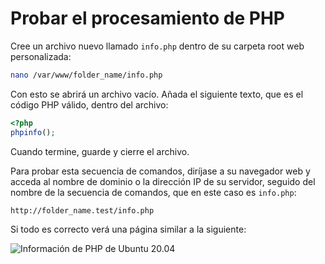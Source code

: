 # Probar el procesamiento de PHP



Cree un archivo nuevo llamado `info.php` dentro de su carpeta root web personalizada:

```bash
nano /var/www/folder_name/info.php
```

Con esto se abrirá un archivo vacío. Añada el siguiente texto, que es el código PHP válido, dentro del archivo:

```php
<?php
phpinfo();
```

Cuando termine, guarde y cierre el archivo.

Para probar esta secuencia de comandos, diríjase a su navegador web y acceda al nombre de dominio o la dirección IP de su servidor, seguido del nombre de la secuencia de comandos, que en este caso es `info.php`:

```
http://folder_name.test/info.php
```

Si todo es correcto verá una página similar a la siguiente:

![Información de PHP de Ubuntu 20.04](https://assets.digitalocean.com/articles/lamp\_ubuntu2004/phpinfo.png)
